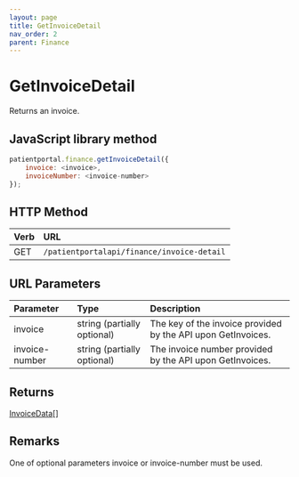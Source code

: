 ```yaml
---
layout: page
title: GetInvoiceDetail
nav_order: 2
parent: Finance
---
```


# GetInvoiceDetail

Returns an invoice.

## JavaScript library method

```javascript
patientportal.finance.getInvoiceDetail({
    invoice: <invoice>,
    invoiceNumber: <invoice-number>
});
```

## HTTP Method

| Verb | URL                                               |
|:-----|:--------------------------------------------------|
| GET | `/patientportalapi/finance/invoice-detail` |

## URL Parameters

| Parameter | Type   | Description                                                 |
|:----------|:-------|:------------------------------------------------------------|
| invoice | string (partially optional) | The key of the invoice provided by the API upon GetInvoices. |
| invoice-number | string (partially optional) | The invoice number provided by the API upon GetInvoices. |

## Returns

[InvoiceData](../objects-and-data-types/invoicedata)[]

## Remarks

One of optional parameters invoice or invoice-number must be used.
